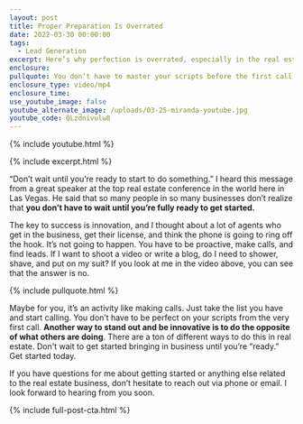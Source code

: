 ```yaml
---
layout: post
title: Proper Preparation Is Overrated
date: 2022-03-30 00:00:00
tags:
  - Lead Generation
excerpt: Here’s why perfection is overrated, especially in the real estate business.
enclosure:
pullquote: You don’t have to master your scripts before the first call.
enclosure_type: video/mp4
enclosure_time:
use_youtube_image: false
youtube_alternate_image: /uploads/03-25-miranda-youtube.jpg
youtube_code: QLzdnivulw8
---
```

{% include youtube.html %}

{% include excerpt.html %}

“Don’t wait until you’re ready to start to do something.” I heard this message from a great speaker at the top real estate conference in the world here in Las Vegas. He said that so many people in so many businesses don’t realize that **you don’t have to wait until you’re fully ready to get started.&nbsp;**

The key to success is innovation, and I thought about a lot of agents who get in the business, get their license, and think the phone is going to ring off the hook. It’s not going to happen. You have to be proactive, make calls, and find leads. If I want to shoot a video or write a blog, do I need to shower, shave, and put on my suit? If you look at me in the video above, you can see that the answer is no.

{% include pullquote.html %}

Maybe for you, it’s an activity like making calls. Just take the list you have and start calling. You don’t have to be perfect on your scripts from the very first call. **Another way to stand out and be innovative is to do the opposite of what others are doing**. There are a ton of different ways to do this in real estate. Don't wait to get started bringing in business until you’re “ready.” Get started today.&nbsp;

If you have questions for me about getting started or anything else related to the real estate business, don’t hesitate to reach out via phone or email. I look forward to hearing from you soon.

{% include full-post-cta.html %}

